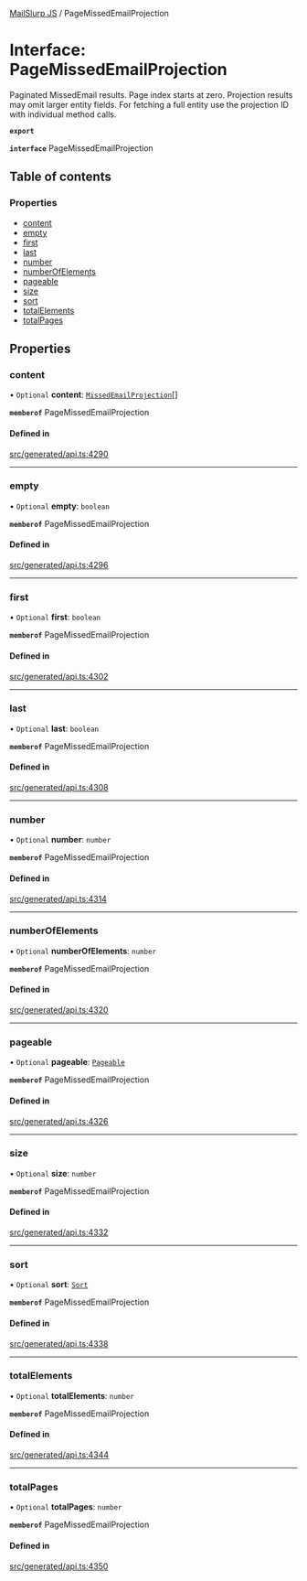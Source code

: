 [MailSlurp JS](../README.md) / PageMissedEmailProjection

# Interface: PageMissedEmailProjection

Paginated MissedEmail results. Page index starts at zero. Projection results may omit larger entity fields. For fetching a full entity use the projection ID with individual method calls.

**`export`**

**`interface`** PageMissedEmailProjection

## Table of contents

### Properties

- [content](PageMissedEmailProjection.md#content)
- [empty](PageMissedEmailProjection.md#empty)
- [first](PageMissedEmailProjection.md#first)
- [last](PageMissedEmailProjection.md#last)
- [number](PageMissedEmailProjection.md#number)
- [numberOfElements](PageMissedEmailProjection.md#numberofelements)
- [pageable](PageMissedEmailProjection.md#pageable)
- [size](PageMissedEmailProjection.md#size)
- [sort](PageMissedEmailProjection.md#sort)
- [totalElements](PageMissedEmailProjection.md#totalelements)
- [totalPages](PageMissedEmailProjection.md#totalpages)

## Properties

### content

• `Optional` **content**: [`MissedEmailProjection`](MissedEmailProjection.md)[]

**`memberof`** PageMissedEmailProjection

#### Defined in

[src/generated/api.ts:4290](https://github.com/mailslurp/mailslurp-client/blob/6bcf839/src/generated/api.ts#L4290)

___

### empty

• `Optional` **empty**: `boolean`

**`memberof`** PageMissedEmailProjection

#### Defined in

[src/generated/api.ts:4296](https://github.com/mailslurp/mailslurp-client/blob/6bcf839/src/generated/api.ts#L4296)

___

### first

• `Optional` **first**: `boolean`

**`memberof`** PageMissedEmailProjection

#### Defined in

[src/generated/api.ts:4302](https://github.com/mailslurp/mailslurp-client/blob/6bcf839/src/generated/api.ts#L4302)

___

### last

• `Optional` **last**: `boolean`

**`memberof`** PageMissedEmailProjection

#### Defined in

[src/generated/api.ts:4308](https://github.com/mailslurp/mailslurp-client/blob/6bcf839/src/generated/api.ts#L4308)

___

### number

• `Optional` **number**: `number`

**`memberof`** PageMissedEmailProjection

#### Defined in

[src/generated/api.ts:4314](https://github.com/mailslurp/mailslurp-client/blob/6bcf839/src/generated/api.ts#L4314)

___

### numberOfElements

• `Optional` **numberOfElements**: `number`

**`memberof`** PageMissedEmailProjection

#### Defined in

[src/generated/api.ts:4320](https://github.com/mailslurp/mailslurp-client/blob/6bcf839/src/generated/api.ts#L4320)

___

### pageable

• `Optional` **pageable**: [`Pageable`](Pageable.md)

**`memberof`** PageMissedEmailProjection

#### Defined in

[src/generated/api.ts:4326](https://github.com/mailslurp/mailslurp-client/blob/6bcf839/src/generated/api.ts#L4326)

___

### size

• `Optional` **size**: `number`

**`memberof`** PageMissedEmailProjection

#### Defined in

[src/generated/api.ts:4332](https://github.com/mailslurp/mailslurp-client/blob/6bcf839/src/generated/api.ts#L4332)

___

### sort

• `Optional` **sort**: [`Sort`](Sort.md)

**`memberof`** PageMissedEmailProjection

#### Defined in

[src/generated/api.ts:4338](https://github.com/mailslurp/mailslurp-client/blob/6bcf839/src/generated/api.ts#L4338)

___

### totalElements

• `Optional` **totalElements**: `number`

**`memberof`** PageMissedEmailProjection

#### Defined in

[src/generated/api.ts:4344](https://github.com/mailslurp/mailslurp-client/blob/6bcf839/src/generated/api.ts#L4344)

___

### totalPages

• `Optional` **totalPages**: `number`

**`memberof`** PageMissedEmailProjection

#### Defined in

[src/generated/api.ts:4350](https://github.com/mailslurp/mailslurp-client/blob/6bcf839/src/generated/api.ts#L4350)

